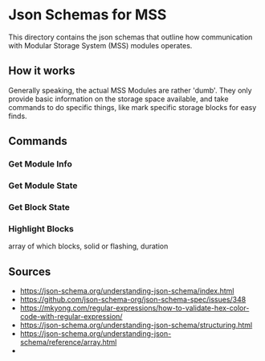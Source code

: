 # Json Schemas for MSS

This directory contains the json schemas that outline how communication with Modular Storage System (MSS) modules
operates.

## How it works

Generally speaking, the actual MSS Modules are rather 'dumb'. They only provide basic information on the storage space
available, and take commands to do specific things, like mark specific storage blocks for easy finds.

## Commands

### Get Module Info

### Get Module State

### Get Block State

### Highlight Blocks

array of which blocks, solid or flashing, duration

## Sources

 - https://json-schema.org/understanding-json-schema/index.html
 - https://github.com/json-schema-org/json-schema-spec/issues/348
 - https://mkyong.com/regular-expressions/how-to-validate-hex-color-code-with-regular-expression/
 - https://json-schema.org/understanding-json-schema/structuring.html
 - https://json-schema.org/understanding-json-schema/reference/array.html
 - 
